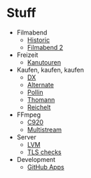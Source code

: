 Stuff
=====

- Filmabend
    - [Historic](filmabend/historicasl.md)
    - [Filmabend 2](filmabend/two.md)
- Freizeit
    - [Kanutouren](kanutouren.md)
- Kaufen, kaufen, kaufen
    - [DX](dx.md)
    - [Alternate](alternate.md)
    - [Pollin](pollin.md)
    - [Thomann](thomann.md)
    - [Reichelt](reichelt.md)
- FFmpeg
    - [C920](c920.md)
    - [Multistream](multistream.md)
- Server
    - [LVM](lvm.md)
    - [TLS checks](tls-check.md)
- Development
    - [GitHub Apps](github-applications.md)
